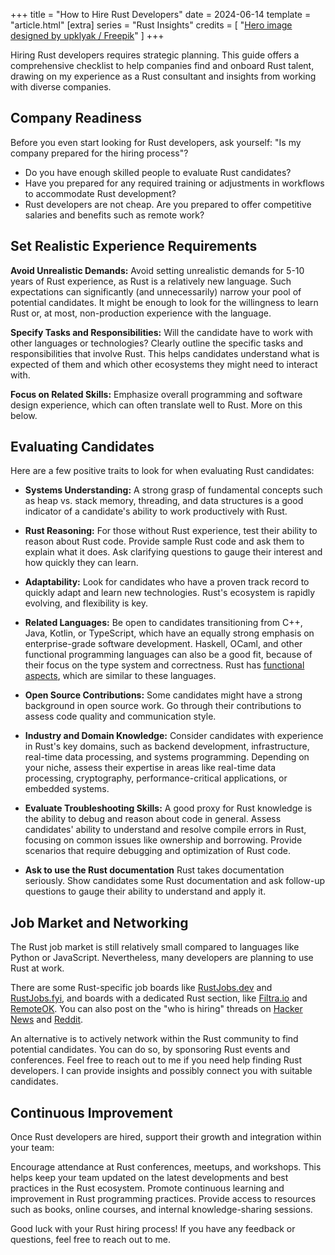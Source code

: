 +++
title = "How to Hire Rust Developers"
date = 2024-06-14
template = "article.html"
[extra]
series = "Rust Insights"
credits = [ "<a href='http://www.freepik.com'>Hero image designed by upklyak / Freepik</a>" ]
+++

Hiring Rust developers requires strategic planning. This guide offers a comprehensive checklist to help companies find and onboard Rust talent, drawing on my experience as a Rust consultant and insights from working with diverse companies.

## Company Readiness

Before you even start looking for Rust developers, ask yourself: "Is my company prepared for the hiring process"?

- Do you have enough skilled people to evaluate Rust candidates? 
- Have you prepared for any required training or adjustments in workflows to accommodate Rust development?
- Rust developers are not cheap. Are you prepared to offer competitive salaries and benefits such as remote work?

## Set Realistic Experience Requirements

**Avoid Unrealistic Demands:** Avoid setting unrealistic demands for 5-10 years of Rust experience, as Rust is a relatively new language. Such expectations can significantly (and unnecessarily) narrow your pool of potential candidates. It might be enough to look for the willingness to learn Rust or, at most, non-production experience with the language.

**Specify Tasks and Responsibilities:**
Will the candidate have to work with other languages or technologies?
Clearly outline the specific tasks and responsibilities that involve Rust. This helps candidates understand what is expected of them and which other ecosystems they might need to interact with. 

**Focus on Related Skills:** Emphasize overall programming and software design experience, which can often translate well to Rust. More on this below.

## Evaluating Candidates

Here are a few positive traits to look for when evaluating Rust candidates: 

* **Systems Understanding:** A strong grasp of fundamental concepts such as heap vs. stack memory, threading, and data structures is a good indicator of a candidate's ability to work productively with Rust.


* **Rust Reasoning:** For those without Rust experience, test their ability to reason about Rust code. Provide sample Rust code and ask them to explain what it does. Ask clarifying questions to gauge their interest and how quickly they can learn.

* **Adaptability:** Look for candidates who have a proven track record to quickly adapt and learn new technologies. Rust's ecosystem is rapidly evolving, and flexibility is key.

* **Related Languages:** Be open to candidates transitioning from C++, Java, Kotlin, or TypeScript, which have an equally strong emphasis on enterprise-grade software development. Haskell, OCaml, and other functional programming languages can also be a good fit, because of their focus on the type system and correctness. Rust has [functional aspects](/blog/paradigms/), which are similar to these languages. 

* **Open Source Contributions:** Some candidates might have a strong background in open source work. Go through their contributions to assess code quality and communication style. 

* **Industry and Domain Knowledge:** Consider candidates with experience in Rust's key domains, such as backend development, infrastructure, real-time data processing, and systems programming. Depending on your niche, assess their expertise in areas like real-time data processing, cryptography, performance-critical applications, or embedded systems.

* **Evaluate Troubleshooting Skills:** A good proxy for Rust knowledge is the ability to debug and reason about code in general. Assess candidates' ability to understand and resolve compile errors in Rust, focusing on common issues like ownership and borrowing. Provide scenarios that require debugging and optimization of Rust code.

* **Ask to use the Rust documentation** Rust takes documentation seriously. Show candidates some Rust documentation and ask follow-up questions to gauge their ability to understand and apply it. 

## Job Market and Networking

The Rust job market is still relatively small compared to languages like Python or JavaScript. Nevertheless, many developers are planning to use Rust at work. 

There are some Rust-specific job boards like [RustJobs.dev](https://rustjobs.dev/) and [RustJobs.fyi](https://www.rustjobs.fyi/), and boards with a dedicated Rust section,
like [Filtra.io](https://filtra.io/rust) and [RemoteOK](https://remoteok.com/remote-rust-jobs).
You can also post on the "who is hiring" threads on [Hacker News](https://news.ycombinator.com/) and [Reddit](https://www.reddit.com/r/rust/comments/182f6dv/official_rrust_whos_hiring_thread_for_jobseekers/).

An alternative is to actively network within the Rust community to find potential candidates. You can do so, by sponsoring Rust events and conferences.
Feel free to reach out to me if you need help finding Rust developers. I can provide insights and possibly connect you with suitable candidates.

## Continuous Improvement

Once Rust developers are hired, support their growth and integration within your team:

Encourage attendance at Rust conferences, meetups, and workshops. This helps keep your team updated on the latest developments and best practices in the Rust ecosystem.
Promote continuous learning and improvement in Rust programming practices. Provide access to resources such as books, online courses, and internal knowledge-sharing sessions.

Good luck with your Rust hiring process! If you have any feedback or questions, feel free to reach out to me.